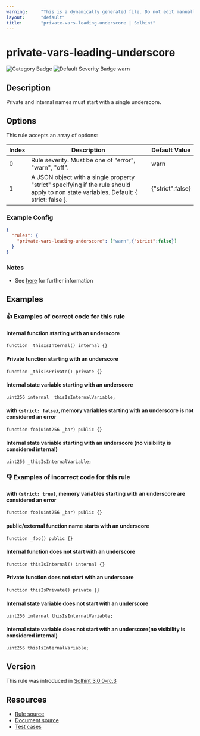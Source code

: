 ```yaml
---
warning:     "This is a dynamically generated file. Do not edit manually."
layout:      "default"
title:       "private-vars-leading-underscore | Solhint"
---
```


# private-vars-leading-underscore
![Category Badge](https://img.shields.io/badge/-Style%20Guide%20Rules-informational)
![Default Severity Badge warn](https://img.shields.io/badge/Default%20Severity-warn-yellow)

## Description
Private and internal names must start with a single underscore.

## Options
This rule accepts an array of options:

| Index | Description                                                                                                                           | Default Value    |
| ----- | ------------------------------------------------------------------------------------------------------------------------------------- | ---------------- |
| 0     | Rule severity. Must be one of "error", "warn", "off".                                                                                 | warn             |
| 1     | A JSON object with a single property "strict" specifying if the rule should apply to non state variables. Default: { strict: false }. | {"strict":false} |


### Example Config
```json
{
  "rules": {
    "private-vars-leading-underscore": ["warn",{"strict":false}]
  }
}
```

### Notes
- See [here](https://docs.soliditylang.org/en/latest/style-guide.html#underscore-prefix-for-non-external-functions-and-variables) for further information

## Examples
### 👍 Examples of **correct** code for this rule

#### Internal function starting with an underscore

```solidity
function _thisIsInternal() internal {}
```

#### Private function starting with an underscore

```solidity
function _thisIsPrivate() private {}
```

#### Internal state variable starting with an underscore

```solidity
uint256 internal _thisIsInternalVariable;
```

#### with `{strict: false}`, memory variables starting with an underscore is not considered an error

```solidity
function foo(uint256 _bar) public {}
```

#### Internal state variable starting with an underscore (no visibility is considered internal)

```solidity
uint256 _thisIsInternalVariable;
```

### 👎 Examples of **incorrect** code for this rule

#### with `{strict: true}`, memory variables starting with an underscore are considered an error

```solidity
function foo(uint256 _bar) public {}
```

#### public/external function name starts with an underscore

```solidity
function _foo() public {}
```

#### Internal function does not start with an underscore

```solidity
function thisIsInternal() internal {}
```

#### Private function does not start with an underscore

```solidity
function thisIsPrivate() private {}
```

#### Internal state variable does not start with an underscore

```solidity
uint256 internal thisIsInternalVariable;
```

#### Internal state variable does not start with an underscore(no visibility is considered internal)

```solidity
uint256 thisIsInternalVariable;
```

## Version
This rule was introduced in [Solhint 3.0.0-rc.3](https://github.com/solhint-community/solhint-community/tree/v3.0.0-rc.3)

## Resources
- [Rule source](https://github.com/solhint-community/solhint-community/tree/master/lib/rules/naming/private-vars-leading-underscore.js)
- [Document source](https://github.com/solhint-community/solhint-community/tree/master/docs/rules/naming/private-vars-leading-underscore.md)
- [Test cases](https://github.com/solhint-community/solhint-community/tree/master/test/rules/naming/private-vars-leading-underscore.js)
